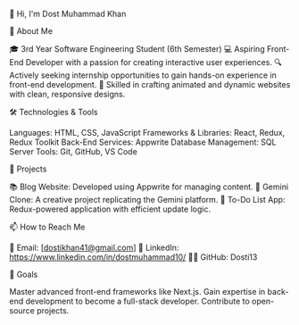 👋 Hi, I'm Dost Muhammad Khan

🚀 About Me

🎓 3rd Year Software Engineering Student (6th Semester)
💻 Aspiring Front-End Developer with a passion for creating interactive user experiences.
🔍 Actively seeking internship opportunities to gain hands-on experience in front-end development.
🎨 Skilled in crafting animated and dynamic websites with clean, responsive designs.

🛠️ Technologies & Tools

Languages: HTML, CSS, JavaScript
Frameworks & Libraries: React, Redux, Redux Toolkit
Back-End Services: Appwrite
Database Management: SQL Server
Tools: Git, GitHub, VS Code

🌟 Projects

📚 Blog Website: Developed using Appwrite for managing content.
🌌 Gemini Clone: A creative project replicating the Gemini platform.
📝 To-Do List App: Redux-powered application with efficient update logic.

📫 How to Reach Me

📧 Email: [dostikhan41@gmail.com]
💼 LinkedIn: https://www.linkedin.com/in/dostmuhammad10/
🧑‍💻 GitHub: Dosti13

🎯 Goals

Master advanced front-end frameworks like Next.js.
Gain expertise in back-end development to become a full-stack developer.
Contribute to open-source projects.
<!---
Dosti13/Dosti13 is a ✨ special ✨ repository because its `README.md` (this file) appears on your GitHub profile.
You can click the Preview link to take a look at your changes.
--->
